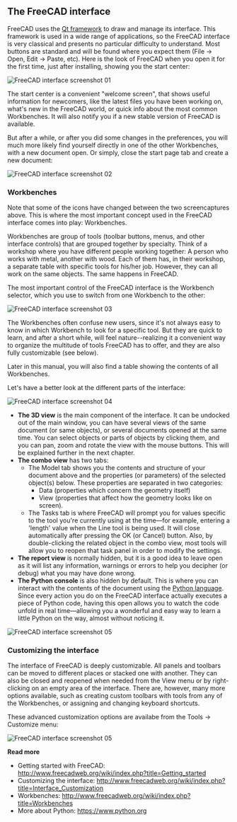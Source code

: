 ## The FreeCAD interface

FreeCAD uses the [Qt framework](https://en.wikipedia.org/wiki/Qt_(software)) to draw and manage its interface. This framework is used in a wide range of applications, so the FreeCAD interface is very classical and presents no particular difficulty to understand. Most buttons are standard and will be found where you expect them (File -> Open, Edit -> Paste, etc). Here is the look of FreeCAD when you open it for the first time, just after installing, showing you the start center:

![FreeCAD interface screenshot 01](http://www.freecadweb.org/wiki/images/4/49/Freecad-interface-01.jpg)

The start center is a convenient "welcome screen", that shows useful information for newcomers, like the latest files you have been working on, what's new in the FreeCAD world, or quick info about the most common Workbenches. It will also notify you if a new stable version of FreeCAD is available.

But after a while, or after you did some changes in the preferences, you will much more likely find yourself directly in one of the other Workbenches, with a new document open. Or simply, close the start page tab and create a new document:

![FreeCAD interface screenshot 02](http://www.freecadweb.org/wiki/images/2/28/Freecad-interface-02.jpg)

### Workbenches

Note that some of the icons have changed between the two screencaptures above. This is where the most important concept used in the FreeCAD interface comes into play: Workbenches. 

Workbenches are group of tools (toolbar buttons, menus, and other interface controls) that are grouped together by specialty. Think of a workshop  where you have different people working together: A person who works with metal, another with wood. Each of them has, in their workshop, a separate table with specific tools for his/her job. However, they can all work on the same objects. The same happens in FreeCAD.

The most important control of the FreeCAD interface is the Workbench selector, which you use to switch from one Workbench to the other:

![FreeCAD interface screenshot 03](http://www.freecadweb.org/wiki/images/9/94/Freecad-interface-03.jpg)

The Workbenches often confuse new users, since it's not always easy to know in which Workbench to look for a specific tool. But they are quick to learn, and after a short while, will feel nature--realizing it a convenient way to organize the multitude of tools FreeCAD has to offer, and they are also fully customizable (see below).

Later in this manual, you will also find a table showing the contents of all Workbenches.

Let's have a better look at the different parts of the interface:

![FreeCAD interface screenshot 04](http://www.freecadweb.org/wiki/images/7/76/Freecad-interface-04.jpg)

* **The 3D view** is the main component of the interface. It can be undocked out of the main window, you can have several views of the same document (or same objects), or several documents opened at the same time. You can select objects or parts of objects by clicking them, and you can pan, zoom and rotate the view with the mouse buttons. This will be explained further in the next chapter.
* **The combo view** has two tabs: 
	* The Model tab shows you the contents and structure of your document above and the properties (or parameters) of the selected object(s) below. These properties are separated in two categories: 
		* Data (properties which concern the geometry itself)
		* View (properties that affect how the geometry looks like on screen). 
	* The Tasks tab is where FreeCAD will prompt you for values specific to the tool you're currently using at the time—for example, entering a 'length' value when the Line tool is being used. It will close automatically after pressing the OK (or Cancel) button. Also, by double-clicking the related object in the combo view, most tools will allow you to reopen that task panel in order to modify the settings. 
* **The report view** is normally hidden, but it is a good idea to leave open as it will list any information, warnings or errors to help you decipher (or debug) what you may have done wrong.
* **The Python console** is also hidden by default. This is where you can interact with the contents of the document using the [Python language](https://en.wikipedia.org/wiki/Python_%28programming_language%29). Since every action you do on the FreeCAD interface actually executes a piece of Python code, having this open allows you to watch the code unfold in real time—allowing you a wonderful and easy way to learn a little Python on the way, almost without noticing it.

![FreeCAD interface screenshot 05](http://www.freecadweb.org/wiki/images/4/4f/Freecad-interface-07.jpg)

### Customizing the interface

The interface of FreeCAD is deeply customizable. All panels and toolbars can be moved to different places or stacked one with another. They can also be closed and reopened when needed from the View menu or by right-clicking on an empty area of the interface. There are, however, many more options available, such as creating custom toolbars with tools from any of the Workbenches, or assigning and changing keyboard shortcuts.

These advanced customization options are availabe from the Tools -> Customize menu:

![FreeCAD interface screenshot 05](http://www.freecadweb.org/wiki/images/3/30/Freecad-interface-06.jpg)

**Read more**

* Getting started with FreeCAD: http://www.freecadweb.org/wiki/index.php?title=Getting_started
* Customizing the interface: http://www.freecadweb.org/wiki/index.php?title=Interface_Customization
* Workbenches: http://www.freecadweb.org/wiki/index.php?title=Workbenches
* More about Python: https://www.python.org
